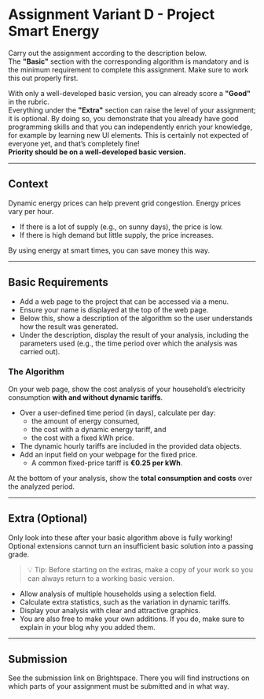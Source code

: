 # Assignment Variant D - Project Smart Energy

Carry out the assignment according to the description below.  
The **"Basic"** section with the corresponding algorithm is mandatory and is the minimum requirement to complete this assignment. Make sure to work this out properly first.  

With only a well-developed basic version, you can already score a **"Good"** in the rubric.  
Everything under the **"Extra"** section can raise the level of your assignment; it is optional. By doing so, you demonstrate that you already have good programming skills and that you can independently enrich your knowledge, for example by learning new UI elements. This is certainly not expected of everyone yet, and that’s completely fine!  
**Priority should be on a well-developed basic version.**

---

## Context
Dynamic energy prices can help prevent grid congestion. Energy prices vary per hour.  
- If there is a lot of supply (e.g., on sunny days), the price is low.  
- If there is high demand but little supply, the price increases.  

By using energy at smart times, you can save money this way.

---

## Basic Requirements

- Add a web page to the project that can be accessed via a menu.  
- Ensure your name is displayed at the top of the web page.  
- Below this, show a description of the algorithm so the user understands how the result was generated.  
- Under the description, display the result of your analysis, including the parameters used (e.g., the time period over which the analysis was carried out).  

### The Algorithm
On your web page, show the cost analysis of your household’s electricity consumption **with and without dynamic tariffs**.  

- Over a user-defined time period (in days), calculate per day:  
  - the amount of energy consumed,  
  - the cost with a dynamic energy tariff, and  
  - the cost with a fixed kWh price.  
- The dynamic hourly tariffs are included in the provided data objects.  
- Add an input field on your webpage for the fixed price.  
  - A common fixed-price tariff is **€0.25 per kWh**.  

At the bottom of your analysis, show the **total consumption and costs** over the analyzed period.

---

## Extra (Optional)

Only look into these after your basic algorithm above is fully working!  
Optional extensions cannot turn an insufficient basic solution into a passing grade.  

> 💡 Tip: Before starting on the extras, make a copy of your work so you can always return to a working basic version.

- Allow analysis of multiple households using a selection field.  
- Calculate extra statistics, such as the variation in dynamic tariffs.  
- Display your analysis with clear and attractive graphics.  
- You are also free to make your own additions. If you do, make sure to explain in your blog why you added them.

---

## Submission
See the submission link on Brightspace. There you will find instructions on which parts of your assignment must be submitted and in what way.
